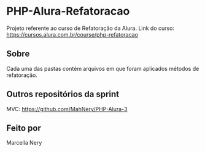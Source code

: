 # PHP-Alura-Refatoracao

Projeto referente ao curso de Refatoração da Alura.
Link do curso: https://cursos.alura.com.br/course/php-refatoracao

## Sobre

Cada uma das pastas contém arquivos em que foram aplicados métodos de refatoração.

## Outros repositórios da sprint

MVC:
https://github.com/MahNery/PHP-Alura-3

## Feito por

Marcella Nery
